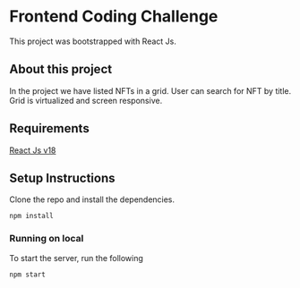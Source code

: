 
# Frontend Coding Challenge

This project was bootstrapped with React Js.

## About this project

In the project we have listed NFTs in a grid. User can search for NFT by title. Grid is virtualized and screen responsive.

## Requirements
[React Js v18](https://www.npmjs.com/package/react)

## Setup Instructions
Clone the repo and install the dependencies.

`npm install`

### Running on local

To start the server, run the following

`npm start`


